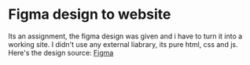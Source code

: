 
# Figma design to website

Its an assignment, the figma design was given and i have to turn it into a working site. 
I didn't use any external liabrary, its pure html, css and js.
Here's the design source: [Figma](https://www.figma.com/community/file/1145991068621514311)



